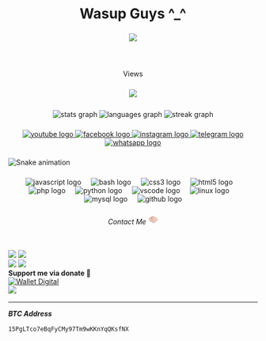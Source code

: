 <h1 align="center">Wasup Guys ^_^</h1>
  
###

<div align="center">
  <img height="200" src="https://telegra.ph/file/358cd954230ee6e1b928d.png"  />
</div>

###

<br clear="both">

<p align="center">Views</p>

###

<div align="center">
  <img src="https://profile-counter.glitch.me/kirasinigami/count.svg?"  />
</div>

###


###

<div align="center">
  <img src="https://github-readme-stats.vercel.app/api?username=kirasinigami&hide_title=false&hide_rank=false&show_icons=true&include_all_commits=true&count_private=true&disable_animations=false&theme=dracula&locale=en&hide_border=false&order=1&custom_title=Stat's" height="150" alt="stats graph"  />
  <img src="https://github-readme-stats.vercel.app/api/top-langs?username=kirasinigami&locale=en&hide_title=false&layout=compact&card_width=320&langs_count=5&theme=dracula&hide_border=false&order=2" height="150" alt="languages graph"  />
  <img src="https://streak-stats.demolab.com?user=kirasinigami&locale=en&mode=daily&theme=dracula&hide_border=false&border_radius=5&order=3" height="150" alt="streak graph"  />
</div>

###

<div align="center">
  <a href="https://www.youtube.com/channel/UCMqbxEdl8L9Wpj_-Stzo1CQ" target="_blank">
    <img src="https://raw.githubusercontent.com/maurodesouza/profile-readme-generator/master/src/assets/icons/social/youtube/default.svg" width="52" height="40" alt="youtube logo"  />
  </a>
  <a href="https://facebook.com/warceuproject" target="_blank">
    <img src="https://raw.githubusercontent.com/maurodesouza/profile-readme-generator/master/src/assets/icons/social/facebook/default.svg" width="52" height="40" alt="facebook logo"  />
  </a>
  <a href="https://instagram.com/warceuproject" target="_blank">
    <img src="https://raw.githubusercontent.com/maurodesouza/profile-readme-generator/master/src/assets/icons/social/instagram/default.svg" width="52" height="40" alt="instagram logo"  />
  </a>
  <a href="https://t.me/warceuproject_dev" target="_blank">
    <img src="https://raw.githubusercontent.com/maurodesouza/profile-readme-generator/master/src/assets/icons/social/telegram/default.svg" width="52" height="40" alt="telegram logo"  />
  </a>
  <a href="https://chat.whatsapp.com/DUarJnfCpsjECBTrC3ktM1" target="_blank">
    <img src="https://raw.githubusercontent.com/maurodesouza/profile-readme-generator/master/src/assets/icons/social/whatsapp/default.svg" width="52" height="40" alt="whatsapp logo"  />
  </a>
</div>

###

<img src="https://raw.githubusercontent.com/kirasinigami/kirasinigami/output/snake.svg" alt="Snake animation" />

###

<div align="center">
  <img src="https://skillicons.dev/icons?i=js" height="40" alt="javascript logo"  />
  <img width="12" />
  <img src="https://skillicons.dev/icons?i=bash" height="40" alt="bash logo"  />
  <img width="12" />
  <img src="https://skillicons.dev/icons?i=css" height="40" alt="css3 logo"  />
  <img width="12" />
  <img src="https://skillicons.dev/icons?i=html" height="40" alt="html5 logo"  />
  <img width="12" />
  <img src="https://skillicons.dev/icons?i=php" height="40" alt="php logo"  />
  <img width="12" />
  <img src="https://skillicons.dev/icons?i=py" height="40" alt="python logo"  />
  <img width="12" />
  <img src="https://skillicons.dev/icons?i=vscode" height="40" alt="vscode logo"  />
  <img width="12" />
  <img src="https://skillicons.dev/icons?i=linux" height="40" alt="linux logo"  />
  <img width="12" />
  <img src="https://skillicons.dev/icons?i=mysql" height="40" alt="mysql logo"  />
  <img width="12" />
  <img src="https://skillicons.dev/icons?i=github" height="40" alt="github logo"  />
</div>

###

###
<h6 align="center"> Contact Me <img src="https://github.com/Kklmfir/Kklmfir/blob/main/Assets/giphy.webp" width="20px"></h6>

<!--Personal-->
<br align="center">[![](https://img.shields.io/badge/Facebook-blue?logo=Facebook&logoColor=blue&labelColor=white)](https://m.facebook.com/kirasinigami.inc)
[![](https://img.shields.io/badge/FacebookPage-blue?logo=Facebook&logoColor=blue&labelColor=white)](https://www.facebook.com/kirasinigami.dev)
<br align="center">[![](https://img.shields.io/badge/Whatsapp-CHAT-green?logo=Whatsapp&logoColor=Brightgreen&labelColor=white)](https://wa.me/6285759669252?text=Asalamualaikum+bang)
[![](https://img.shields.io/badge/%E2%9C%89%EF%B8%8F-kira%40warceuproject.dev-white)](mailto:kira@warceuproject.dev)
<br/>
<b align="center">Support me via donate 🤗</b>
<br align="center"> [![Wallet Digital](https://img.shields.io/badge/Paypal-blue?logo=Paypal&logoColor=Brightblue&labelColor=white)](https://paypal.me/yagamiid) 
<br align="center"> ![](https://img.shields.io/badge/BTC-yellow?logo=Bitcoin&logoColor=Brightblue&labelColor=white&label=15PgLTco7eBqFyCMy97Tm9wKKnYqQKsfNX)
<hr>

***BTC Address***

```
15PgLTco7eBqFyCMy97Tm9wKKnYqQKsfNX
```
